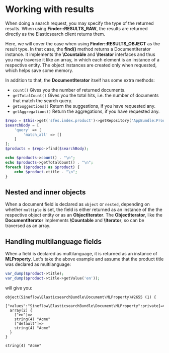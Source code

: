 # Working with results

When doing a search request, you may specify the type of the returned results. When using **Finder::RESULTS_RAW**, the results are returned directly as the Elasticsearch client returns them.

Here, we will cover the case when using **Finder::RESULTS_OBJECT** as the result type. In that case, the **find()** method returns a DocumentIterator instance. It implements the **\Countable** and **\Iterator** interfaces and thus you may traverse it like an array, in which each element is an instance of a respective entity.
The object instances are created only when requested, which helps save some memory.

In addition to that, the **DocumentIterator** itself has some extra methods:

* `count()` Gives you the number of returned documents.
* `getTotalCount()` Gives you the total hits, i.e. the number of documents that match the search query.
* `getSuggestions()` Return the suggestions, if you have requested any.
* `getAggregations()` Return the aggregations, if you have requested any.
 
```php
$repo = $this->get('sfes.index.product')->getRepository('AppBundle:Product');
$searchBody = [
    'query' => [
        'match_all' => []
    ]
];
$products = $repo->find($searchBody);

echo $products->count() . "\n";
echo $products->getTotalCount() . "\n";
foreach ($products as $product) {
    echo $product->title . "\n";
}
```

## Nested and inner objects

When a document field is declared as `object` or `nested`, depending on whether `multiple` is set, the field is either returned as an instance of the the respective object entity or as an **ObjectIterator**.
The **ObjectIterator**, like the **DocumentIterator** implements **\Countable** and **\Iterator**, so can be traversed as an array.

## Handling multilanguage fields

When a field is declared as multilanguage, it is returned as an instance of **MLProperty**. 
Let's take the above example and assume that the product title was declared as multilanguage:
```php
var_dump($product->title);
var_dump($product->title->getValue('en'));
```
will give you:
```
object(Sineflow\ElasticsearchBundle\Document\MLProperty)#2655 (1) {
  ["values":"Sineflow\ElasticsearchBundle\Document\MLProperty":private]=>
  array(2) {
    ["en"]=>
    string(4) "Acme"
    ["default"]=>
    string(4) "Acme"
  }
}

string(4) "Acme"
```

